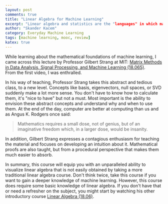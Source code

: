 ```yaml
---
layout: post
comments: true
title: "Linear Algebra for Machine Learning"
excerpt: "Linear algebra and statistics are the "languages" in which machine learning is formulated. Learning these topics not only contributes to a deeper understanding of the underlying algorithms but also enables you to develop new algorithms."
author: "Skander Kacem"
category: Everyday Machine Learning
tags: [machine learning, mooc, review]
katex: true
---
```


While learning about the mathematical foundations of machine learning, I came across this lecture by Professor Gilbert Strang at MIT: [Matrix Methods in Data Analysis, Signal Processing, and Machine Learning (18.065)](https://ocw.mit.edu/courses/mathematics/18-065-matrix-methods-in-data-analysis-signal-processing-and-machine-learning-spring-2018/).  
From the first video, I was enthralled.  



In his way of teaching, Professor Strang takes this abstract and tedious class, to a new level. Concepts like basis, eigenvectors, null spaces, or SVD suddenly make a lot more sense. You don't have to know how to calculate them, it's "nice to have" but not a must. Most important is the ability to envision these abstract concepts and understand why and when to use them.
At the end of the day, computer are better at computing than us and as Angus K. Rodgers once said:
> Mathematics requires a small dose, not of genius, but of an imaginative freedom which, in a larger dose, would be insanity.

In addition, Gilbert Strang expresses a contagious enthusiasm for teaching the material and focuses on developing an intuition about it. Mathematical proofs are also taught, but from a procedural perspective that makes them much easier to absorb.

In summary, this course will equip you with an unparalleled ability to visualize linear algebra that is not easily obtained by taking a more traditional linear algebra course. Don't think twice, take this course if you want to gain a deeper knowledge of machine learning. However, this course does require some basic knowledge of linear algebra. If you don't have that or need a refresher on the subject, you might start by watching his other introductory course [Linear Algebra (18.06)](https://ocw.mit.edu/courses/mathematics/18-06-linear-algebra-spring-2010/video-lectures/).

